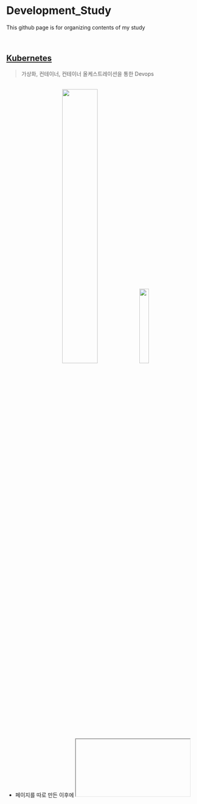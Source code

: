 # Development_Study
This github page is for organizing contents of my study

<br>

## [Kubernetes](https://github.com/PoSungKim/development_study/tree/main/Kubernetes)
> 가상화, 컨테이너, 컨테이너 올케스트레이션을 통한 Devops

<br/>
<div align="center">
  <img width = "43%" src="https://user-images.githubusercontent.com/37537227/124487841-23583080-ddea-11eb-8a30-6dec7da08930.png" />
  <img width = "22.4%" src="https://user-images.githubusercontent.com/37537227/124487729-07548f00-ddea-11eb-8972-a1cb1eb16cba.jpeg" />
</div>
<br/>

* 페이지를 따로 만든 이후에 <iframe>의 src 속성으로 불러오기 및 시각화 가능

## [Tableau](https://github.com/PoSungKim/development_study/tree/main/Tableau)
> HTML <iframe> 태그를 통한 Tableau 활용

<br/>
<div align="center">
  <img width = "45%" src="https://user-images.githubusercontent.com/37537227/123351229-a29e6680-d597-11eb-806f-eaa4126f30f9.png" />
  <img width = "18%" src="https://user-images.githubusercontent.com/37537227/123351739-c615e100-d598-11eb-9b00-0daf1ad64959.png" />
</div>
<br/>

* 페이지를 따로 만든 이후에 <iframe>의 src 속성으로 불러오기 및 시각화 가능

<hr>
  
## [Vi](https://github.com/PoSungKim/development_study/tree/main/Vi)  
> Vi 편집 모드 
<br/>
<div align="center">
  <img width = "36%" src="https://user-images.githubusercontent.com/37537227/125545954-30263d95-2e0c-4d4c-a61e-a53ace6a7f08.png" />
  <img width = "18%" src="https://user-images.githubusercontent.com/37537227/125545728-9e776fdf-d41c-4174-80a1-19551e31ce2d.png" />
</div>
<br/>
  
* 터미널에서 CLI 명령어 편집 및 프로그램 소스 코드 편집 등에 유용하게 사용 가능
<hr>

## [Shell](https://github.com/PoSungKim/development_study/tree/main/Shell)
> Shell Script
<br/>
<div align="center">
  <img width = "40%" src="https://user-images.githubusercontent.com/37537227/125545604-b04ff270-d8ce-46ac-88d6-aa26a315b332.png" />
  <img width = "18%" src="https://user-images.githubusercontent.com/37537227/125379056-cac8fa80-e3ca-11eb-94cb-226f6871759e.png" />
</div>
<br/>
* Shell 명령어를 통해 System Software 쪽 제어 가능

<hr>

## [React](https://github.com/PoSungKim/development_study/tree/main/React)
> Frontend Server로 React
<br/>
<div align="center">
  <img width = "45%" src="https://user-images.githubusercontent.com/37537227/125407560-f52fad80-e3f4-11eb-9766-d21ba56a0640.png" />
  <img width = "22.5%" src="https://user-images.githubusercontent.com/37537227/125546146-56395973-d409-44b7-b693-7082a5d1a15b.png" />
</div>
<br/>

* TypeScript + Functional Component + Styled Component + Tableau API
<hr>

## [Spring](https://github.com/PoSungKim/development_study/tree/main/Spring)
> Backend Server로 Spring (기본 기능)

 <br/>
<div align="center">
  <img width = "50%" src="https://user-images.githubusercontent.com/37537227/124357922-e27ce200-dc58-11eb-8fba-55f300bf4d9c.png">
  <img width = "17.2%" src="https://user-images.githubusercontent.com/37537227/124357900-c9743100-dc58-11eb-98e1-6ee069b8bcc0.png" />
</div>
<br/>

* MyBatis (SQL문 작성 위주)
<hr>

## [Django](https://github.com/PoSungKim/development_study/tree/main/Django)
> Backend Server로 Django (기본 데이터 분석 및 ML/AL 관련 기능)
* ORM (Object-Relational Mapping, Driver 사용 위주)
<hr>
  
## [Oracle](https://github.com/PoSungKim/algorithm_review/blob/master/c%2B%2B/0.note.md)
> PL/SQL + Procedure + Trigger + ERD Cloud (설계)
<br/>
<div align="center">
  <img width = "45%" src="https://user-images.githubusercontent.com/37537227/125546329-6500c290-d2ed-41a4-b1aa-64a591497942.png">
  <img width = "24.5%" src="https://user-images.githubusercontent.com/37537227/125546410-ea122628-d2ce-460f-ab92-6322fb33b33d.png" />
</div>
<br/>
  
<hr>

## [Configuration Management](https://github.com/PoSungKim/development_study/tree/main/Configuration%20Management)
> Git + SVN
<br/>
<div align="center">
  <img width = "45%"   src="https://user-images.githubusercontent.com/37537227/125704945-7f357842-83b7-4249-9397-84c96531c765.png" />
  <img width = "24.5%" src="https://user-images.githubusercontent.com/37537227/125704994-135792c0-ae6b-4e3b-93e8-a29b0af0753c.png" />
</div>
<br/>
<hr>  

